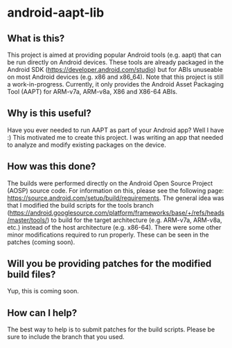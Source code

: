 # android-aapt-lib

## What is this?

This project is aimed at providing popular Android tools (e.g. aapt) that can be run directly on Android devices.  These tools are already packaged in the Android SDK (https://developer.android.com/studio) but for ABIs unuseable on most Android devices (e.g. x86 and x86_64).  Note that this project is still a work-in-progress. Currently, it only provides the Android Asset Packaging Tool (AAPT) for ARM-v7a, ARM-v8a, X86 and X86-64 ABIs. 

## Why is this useful?

Have you ever needed to run AAPT as part of your Android app? Well I have :)  This motivated me to create this project.  I was writing an app that needed to analyze and modify existing packages on the device.  

## How was this done?

The builds were performed directly on the Android Open Source Project (AOSP) source code.  For information on this, please see the following page: https://source.android.com/setup/build/requirements.  The general idea was that I modified the build scripts for the tools branch (https://android.googlesource.com/platform/frameworks/base/+/refs/heads/master/tools/) to build for the target architecture (e.g. ARM-v7a, ARM-v8a, etc.) instead of the host architecture (e.g. x86-64).  There were some other minor modifications required to run properly.  These can be seen in the patches (coming soon).

## Will you be providing patches for the modified build files?

Yup, this is coming soon.

## How can I help?

The best way to help is to submit patches for the build scripts.  Please be sure to include the branch that you used. 
